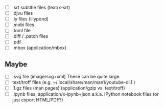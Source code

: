 - [ ] .srt subtitle files (text/x-srt)
- [ ] .djvu files
- [ ] .ly files (lilypond)
- [ ] .mobi files
- [ ] .toml file
- [ ] .diff / .patch files
- [ ] .pdf
- [ ] .mbox (application/mbox)

Maybe
-----

- [ ] .svg file (image/svg+xml) These can be quite large.
- [ ] text/troff files (e.g. ~/.local/share/man/man1/youtube-dl.1 )
- [ ] .1.gz files (man pages) (application/gzip vs. text/troff)
- [ ] .ipynb files, application/x-ipynb+json a.k.a. IPython notebook files (or just export HTML/PDF?)
